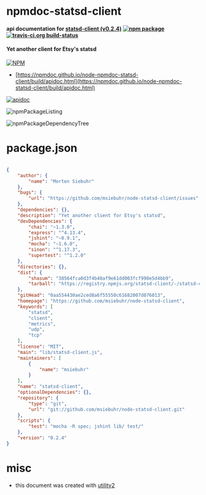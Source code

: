 # npmdoc-statsd-client

#### api documentation for  [statsd-client (v0.2.4)](https://github.com/msiebuhr/node-statsd-client)  [![npm package](https://img.shields.io/npm/v/npmdoc-statsd-client.svg?style=flat-square)](https://www.npmjs.org/package/npmdoc-statsd-client) [![travis-ci.org build-status](https://api.travis-ci.org/npmdoc/node-npmdoc-statsd-client.svg)](https://travis-ci.org/npmdoc/node-npmdoc-statsd-client)

#### Yet another client for Etsy's statsd

[![NPM](https://nodei.co/npm/statsd-client.png?downloads=true&downloadRank=true&stars=true)](https://www.npmjs.com/package/statsd-client)

- [https://npmdoc.github.io/node-npmdoc-statsd-client/build/apidoc.html](https://npmdoc.github.io/node-npmdoc-statsd-client/build/apidoc.html)

[![apidoc](https://npmdoc.github.io/node-npmdoc-statsd-client/build/screenCapture.buildCi.browser.%252Ftmp%252Fbuild%252Fapidoc.html.png)](https://npmdoc.github.io/node-npmdoc-statsd-client/build/apidoc.html)

![npmPackageListing](https://npmdoc.github.io/node-npmdoc-statsd-client/build/screenCapture.npmPackageListing.svg)

![npmPackageDependencyTree](https://npmdoc.github.io/node-npmdoc-statsd-client/build/screenCapture.npmPackageDependencyTree.svg)



# package.json

```json

{
    "author": {
        "name": "Morten Siebuhr"
    },
    "bugs": {
        "url": "https://github.com/msiebuhr/node-statsd-client/issues"
    },
    "dependencies": {},
    "description": "Yet another client for Etsy's statsd",
    "devDependencies": {
        "chai": "~1.3.0",
        "express": "^4.13.4",
        "jshint": "~0.9.1",
        "mocha": "~1.6.0",
        "sinon": "^1.17.3",
        "supertest": "^1.2.0"
    },
    "directories": {},
    "dist": {
        "shasum": "38564fca0d3f4b48af9e61dd003fcf998e5d4bb9",
        "tarball": "https://registry.npmjs.org/statsd-client/-/statsd-client-0.2.4.tgz"
    },
    "gitHead": "0aa554430ae2ced8a6f55550c61682007d076013",
    "homepage": "https://github.com/msiebuhr/node-statsd-client",
    "keywords": [
        "statsd",
        "client",
        "metrics",
        "udp",
        "tcp"
    ],
    "license": "MIT",
    "main": "lib/statsd-client.js",
    "maintainers": [
        {
            "name": "msiebuhr"
        }
    ],
    "name": "statsd-client",
    "optionalDependencies": {},
    "repository": {
        "type": "git",
        "url": "git://github.com/msiebuhr/node-statsd-client.git"
    },
    "scripts": {
        "test": "mocha -R spec; jshint lib/ test/"
    },
    "version": "0.2.4"
}
```



# misc
- this document was created with [utility2](https://github.com/kaizhu256/node-utility2)
